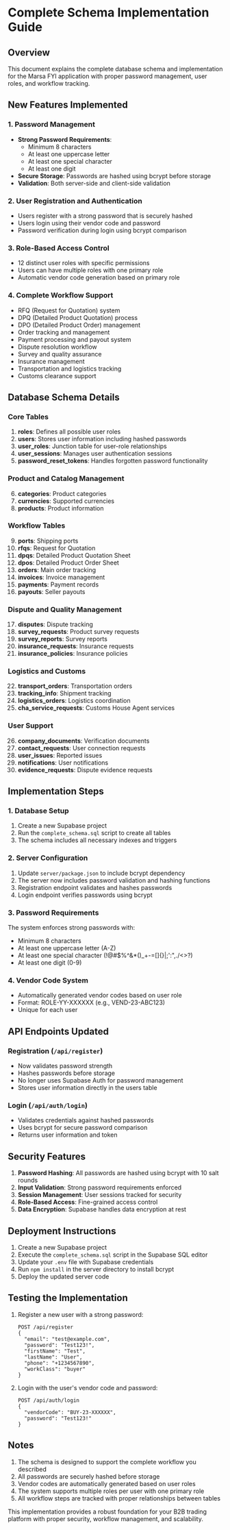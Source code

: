 # Complete Schema Implementation Guide

## Overview
This document explains the complete database schema and implementation for the Marsa FYI application with proper password management, user roles, and workflow tracking.

## New Features Implemented

### 1. Password Management
- **Strong Password Requirements**: 
  - Minimum 8 characters
  - At least one uppercase letter
  - At least one special character
  - At least one digit
- **Secure Storage**: Passwords are hashed using bcrypt before storage
- **Validation**: Both server-side and client-side validation

### 2. User Registration and Authentication
- Users register with a strong password that is securely hashed
- Users login using their vendor code and password
- Password verification during login using bcrypt comparison

### 3. Role-Based Access Control
- 12 distinct user roles with specific permissions
- Users can have multiple roles with one primary role
- Automatic vendor code generation based on primary role

### 4. Complete Workflow Support
- RFQ (Request for Quotation) system
- DPQ (Detailed Product Quotation) process
- DPO (Detailed Product Order) management
- Order tracking and management
- Payment processing and payout system
- Dispute resolution workflow
- Survey and quality assurance
- Insurance management
- Transportation and logistics tracking
- Customs clearance support

## Database Schema Details

### Core Tables

1. **roles**: Defines all possible user roles
2. **users**: Stores user information including hashed passwords
3. **user_roles**: Junction table for user-role relationships
4. **user_sessions**: Manages user authentication sessions
5. **password_reset_tokens**: Handles forgotten password functionality

### Product and Catalog Management

6. **categories**: Product categories
7. **currencies**: Supported currencies
8. **products**: Product information

### Workflow Tables

9. **ports**: Shipping ports
10. **rfqs**: Request for Quotation
11. **dpqs**: Detailed Product Quotation Sheet
12. **dpos**: Detailed Product Order Sheet
13. **orders**: Main order tracking
14. **invoices**: Invoice management
15. **payments**: Payment records
16. **payouts**: Seller payouts

### Dispute and Quality Management

17. **disputes**: Dispute tracking
18. **survey_requests**: Product survey requests
19. **survey_reports**: Survey reports
20. **insurance_requests**: Insurance requests
21. **insurance_policies**: Insurance policies

### Logistics and Customs

22. **transport_orders**: Transportation orders
23. **tracking_info**: Shipment tracking
24. **logistics_orders**: Logistics coordination
25. **cha_service_requests**: Customs House Agent services

### User Support

26. **company_documents**: Verification documents
27. **contact_requests**: User connection requests
28. **user_issues**: Reported issues
29. **notifications**: User notifications
30. **evidence_requests**: Dispute evidence requests

## Implementation Steps

### 1. Database Setup
1. Create a new Supabase project
2. Run the `complete_schema.sql` script to create all tables
3. The schema includes all necessary indexes and triggers

### 2. Server Configuration
1. Update `server/package.json` to include bcrypt dependency
2. The server now includes password validation and hashing functions
3. Registration endpoint validates and hashes passwords
4. Login endpoint verifies passwords using bcrypt

### 3. Password Requirements
The system enforces strong passwords with:
- Minimum 8 characters
- At least one uppercase letter (A-Z)
- At least one special character (!@#$%^&*()_+-=[]{}|;':",./<>?)
- At least one digit (0-9)

### 4. Vendor Code System
- Automatically generated vendor codes based on user role
- Format: ROLE-YY-XXXXXX (e.g., VEND-23-ABC123)
- Unique for each user

## API Endpoints Updated

### Registration (`/api/register`)
- Now validates password strength
- Hashes passwords before storage
- No longer uses Supabase Auth for password management
- Stores user information directly in the users table

### Login (`/api/auth/login`)
- Validates credentials against hashed passwords
- Uses bcrypt for secure password comparison
- Returns user information and token

## Security Features

1. **Password Hashing**: All passwords are hashed using bcrypt with 10 salt rounds
2. **Input Validation**: Strong password requirements enforced
3. **Session Management**: User sessions tracked for security
4. **Role-Based Access**: Fine-grained access control
5. **Data Encryption**: Supabase handles data encryption at rest

## Deployment Instructions

1. Create a new Supabase project
2. Execute the `complete_schema.sql` script in the Supabase SQL editor
3. Update your `.env` file with Supabase credentials
4. Run `npm install` in the server directory to install bcrypt
5. Deploy the updated server code

## Testing the Implementation

1. Register a new user with a strong password:
   ```
   POST /api/register
   {
     "email": "test@example.com",
     "password": "Test123!",
     "firstName": "Test",
     "lastName": "User",
     "phone": "+1234567890",
     "workClass": "buyer"
   }
   ```

2. Login with the user's vendor code and password:
   ```
   POST /api/auth/login
   {
     "vendorCode": "BUY-23-XXXXXX",
     "password": "Test123!"
   }
   ```

## Notes

1. The schema is designed to support the complete workflow you described
2. All passwords are securely hashed before storage
3. Vendor codes are automatically generated based on user roles
4. The system supports multiple roles per user with one primary role
5. All workflow steps are tracked with proper relationships between tables

This implementation provides a robust foundation for your B2B trading platform with proper security, workflow management, and scalability.